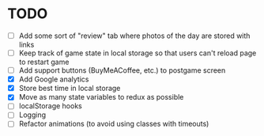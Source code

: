 # TODO

- [ ] Add some sort of "review" tab where photos of the day are stored with links
- [ ] Keep track of game state in local storage so that users can't reload page to restart game
- [ ] Add support buttons (BuyMeACoffee, etc.) to postgame screen 
- [x] Add Google analytics
- [x] Store best time in local storage
- [x] Move as many state variables to redux as possible
- [ ] localStorage hooks
- [ ] Logging
- [ ] Refactor animations (to avoid using classes with timeouts)
